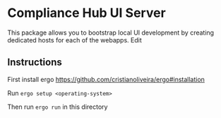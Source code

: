 # Compliance Hub UI Server

This package allows you to bootstrap local UI development by creating dedicated hosts for each of the webapps.
Edit 
## Instructions 

First install ergo https://github.com/cristianoliveira/ergo#installation

Run `ergo setup <operating-system>`

Then run `ergo run` in this directory
